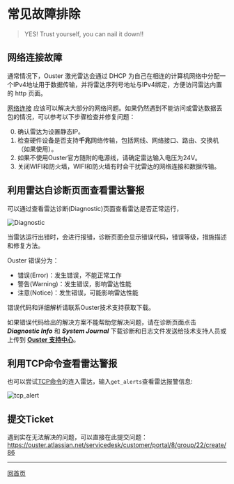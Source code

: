 # 常见故障排除

> YES! Trust yourself, you can nail it down!!

## 网络连接故障

通常情况下，Ouster 激光雷达会通过 DHCP 为自己在相连的计算机网络中分配一个IPv4地址用于数据传输，并将雷达序列号地址与IPv4绑定，方便访问雷达内置的 http 页面。

[网络连接](Network.md) 应该可以解决大部分的网络问题。如果仍然遇到不能访问或雷达数据丢包的情况，可以参考以下步骤检查并修复问题：

0. 确认雷达为设置静态IP。
1. 检查硬件设备是否支持**千兆**网络传输，包括网线、网络接口、路由、交换机（如果使用）。
2. 如果不使用Ouster官方随附的电源线，请确定雷达输入电压为24V。
3. 关闭WIFI和防火墙，WIFI和防火墙有时会干扰雷达的网络连接和数据传输。

## 利用雷达自诊断页面查看雷达警报

可以通过查看雷达诊断(Diagnostic)页面查看雷达是否正常运行，

![Diagnostic](imgs/Diagnostic.png)

当雷达运行出错时，会进行报错，诊断页面会显示错误代码，错误等级，措施描述和修复方法。

Ouster 错误分为：
- 错误(Error)：发生错误，不能正常工作
- 警告(Warning)：发生错误，影响雷达性能
- 注意(Notice)：发生错误，可能影响雷达性能

错误代码和详细解析请联系Ouster技术支持获取下载。

如果错误代码给出的解决方案不能帮助您解决问题，请在诊断页面点击 ***Diagnostic Info*** 和 ***System Journal*** 下载诊断和日志文件发送给技术支持人员或上传到 [**Ouster 支持中心**](https://ouster.atlassian.net/servicedesk/customer/portal/8/group/22/create/86)。

## 利用TCP命令查看雷达警报

也可以尝试[TCP命令](tcpCommand)的连入雷达，输入`get_alerts`查看雷达报警信息:

![tcp_alert](imgs/get_alert.png)

## 提交Ticket

遇到实在无法解决的问题，可以直接在此提交问题：https://ouster.atlassian.net/servicedesk/customer/portal/8/group/22/create/86

---
[回首页](README)